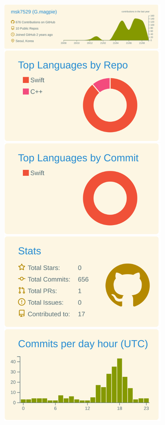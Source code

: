 [![](https://raw.githubusercontent.com/msk7529/msk7529/master/profile-summary-card-output/solarized/0-profile-details.svg)](https://github.com/vn7n24fzkq/github-profile-summary-cards)
![](https://raw.githubusercontent.com/msk7529/msk7529/master/profile-summary-card-output/solarized/1-repos-per-language.svg) ![](https://raw.githubusercontent.com/msk7529/msk7529/master/profile-summary-card-output/solarized/2-most-commit-language.svg)
![](https://raw.githubusercontent.com/msk7529/msk7529/master/profile-summary-card-output/solarized/3-stats.svg) ![](https://raw.githubusercontent.com/msk7529/msk7529/master/profile-summary-card-output/solarized/4-productive-time.svg)

